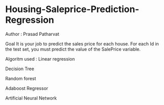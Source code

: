 # Housing-Saleprice-Prediction-Regression

Author : Prasad Patharvat

Goal
It is your job to predict the sales price for each house. For each Id in the test set, you must predict the value of the SalePrice variable. 


Algoritm used :
Linear regression

Decision Tree

Random forest

Adaboost Regressor

Artificial Neural Network

